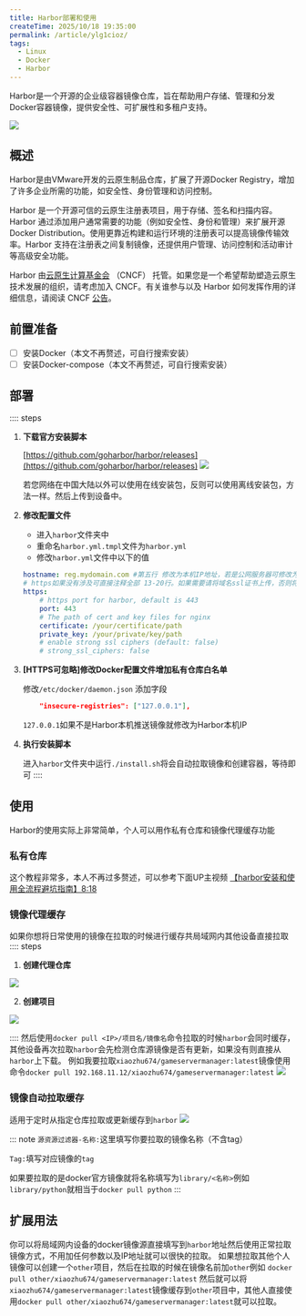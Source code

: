 ```yaml
---
title: Harbor部署和使用
createTime: 2025/10/18 19:35:00
permalink: /article/ylg1cioz/
tags:
  - Linux
  - Docker
  - Harbor
---
```


Harbor是一个开源的企业级容器镜像仓库，旨在帮助用户存储、管理和分发Docker容器镜像，提供安全性、可扩展性和多租户支持。

<!-- more -->

![](https://raw.githubusercontent.com/goharbor/website/master/docs/img/readme/harbor_logo.png)

## 概述
Harbor是由VMware开发的云原生制品仓库，扩展了开源Docker Registry，增加了许多企业所需的功能，如安全性、身份管理和访问控制。

Harbor 是一个开源可信的云原生注册表项目，用于存储、签名和扫描内容。Harbor 通过添加用户通常需要的功能（例如安全性、身份和管理）来扩展开源 Docker Distribution。使用更靠近构建和运行环境的注册表可以提高镜像传输效率。Harbor 支持在注册表之间复制镜像，还提供用户管理、访问控制和活动审计等高级安全功能。

Harbor 由[云原生计算基金会](https://cncf.io/) （CNCF） 托管。如果您是一个希望帮助塑造云原生技术发展的组织，请考虑加入 CNCF。有关谁参与以及 Harbor 如何发挥作用的详细信息，请阅读 CNCF [公告](https://www.cncf.io/blog/2018/07/31/cncf-to-host-harbor-in-the-sandbox/)。

## 前置准备
- [ ] 安装Docker（本文不再赘述，可自行搜索安装）
- [ ] 安装Docker-compose（本文不再赘述，可自行搜索安装）

## 部署
:::: steps

1. **下载官方安装脚本**

    [https://github.com/goharbor/harbor/releases](https://github.com/goharbor/harbor/releases)
    ![](https://pic-private.zhihu.com/v2-05761e58522d3dcab1377d587c576ba3~resize:1440:q75.png?source=1f5c5e47&expiration=1760791438&auth_key=1760791438-0-0-d55022e57c0039287b617fa21d79ec5f&protocol=v2&sampling=False&animatedImagePlayCount=1&overTime=60&incremental=False&sceneCode=article_draft_web&animatedImageAutoPlay=False&retryCount=3&precoder=False&draft_token=1962966977720086594)

    若您网络在中国大陆以外可以使用在线安装包，反则可以使用离线安装包，方法一样。然后上传到设备中。

2. **修改配置文件**

    - 进入`harbor`文件夹中
    - 重命名`harbor.yml.tmpl`文件为`harbor.yml`
    - 修改`harbor.yml`文件中以下的值
    ```yml
    hostname: reg.mydomain.com #第五行 修改为本机IP地址，若是公网服务器可修改为公网服务器IP
    # https如果没有涉及可直接注释全部 13-20行。如果需要请将域名ssl证书上传，否则将会部署失败
    https:
        # https port for harbor, default is 443
        port: 443
        # The path of cert and key files for nginx
        certificate: /your/certificate/path
        private_key: /your/private/key/path
        # enable strong ssl ciphers (default: false)
        # strong_ssl_ciphers: false
    ```

3. **[HTTPS可忽略]修改Docker配置文件增加私有仓库白名单**

    修改`/etc/docker/daemon.json` 添加字段
    ```json
    	"insecure-registries": ["127.0.0.1"],
    ```
    `127.0.0.1`如果不是Harbor本机推送镜像就修改为Harbor本机IP

4. **执行安装脚本**

    进入`harbor`文件夹中运行`./install.sh`将会自动拉取镜像和创建容器，等待即可
::::

## 使用
Harbor的使用实际上非常简单，个人可以用作私有仓库和镜像代理缓存功能

### 私有仓库
这个教程非常多，本人不再过多赘述，可以参考下面UP主视频
[【harbor安装和使用全流程避坑指南】8:18](https://www.bilibili.com/video/BV17SRRY8Eny?vd_source=6fdda38be5eb9fcf9f074fd04e9bf9ae)

### 镜像代理缓存
如果你想将日常使用的镜像在拉取的时候进行缓存共局域网内其他设备直接拉取
:::: steps
1. **创建代理仓库**

![](https://pic-private.zhihu.com/v2-a5d87e7870c8d780ff84ca638930c1a6~resize:1440:q75.png?source=1f5c5e47&expiration=1760794619&auth_key=1760794619-0-0-821bf91f2c0880b0d6e3d7949be39474&protocol=v2&sampling=False&animatedImagePlayCount=1&overTime=60&incremental=False&sceneCode=article_draft_web&animatedImageAutoPlay=False&retryCount=3&precoder=False&draft_token=1962966977720086594)

2. **创建项目**

![](https://pic-private.zhihu.com/v2-e2f1170d64330de5659112a89b0b25e5~resize:1440:q75.png?source=1f5c5e47&expiration=1760794745&auth_key=1760794745-0-0-01a4933af88fc044226e98e86d2b14f9&protocol=v2&sampling=False&animatedImagePlayCount=1&overTime=60&incremental=False&sceneCode=article_draft_web&animatedImageAutoPlay=False&retryCount=3&precoder=False&draft_token=1962966977720086594)

::::
然后使用`docker pull <IP>/项目名/镜像名`命令拉取的时候`harbor`会同时缓存，其他设备再次拉取`harbor`会先检测仓库源镜像是否有更新，如果没有则直接从`harbor`上下载。
例如我要拉取`xiaozhu674/gameservermanager:latest`镜像使用命令`docker pull 192.168.11.12/xiaozhu674/gameservermanager:latest`
![](https://pic-private.zhihu.com/v2-3eb4bea555d391189d5d29bd234627c3~resize:1440:q75.png?source=1f5c5e47&expiration=1760794954&auth_key=1760794954-0-0-c40e7f1df190bab5d1d73c8fb7f02600&protocol=v2&sampling=False&animatedImagePlayCount=1&overTime=60&incremental=False&sceneCode=article_draft_web&animatedImageAutoPlay=False&retryCount=3&precoder=False&draft_token=1962966977720086594)

### 镜像自动拉取缓存
适用于定时从指定仓库拉取或更新缓存到`harbor`
![](https://pic-private.zhihu.com/v2-d736a4663629d7e5e2459e22e8de3a93~resize:1440:q75.png?source=1f5c5e47&expiration=1760795130&auth_key=1760795130-0-0-791b145a09407a3710e8799949df3ee5&protocol=v2&sampling=False&animatedImagePlayCount=1&overTime=60&incremental=False&sceneCode=article_draft_web&animatedImageAutoPlay=False&retryCount=3&precoder=False&draft_token=1962966977720086594)

::: note
`源资源过滤器-名称:`这里填写你要拉取的镜像名称（不含tag）

`Tag:`填写对应镜像的`tag`

如果要拉取的是docker官方镜像就将名称填写为`library/<名称>`例如`library/python`就相当于`docker pull python`
:::

## 扩展用法
你可以将局域网内设备的docker镜像源直接填写到`harbor`地址然后使用正常拉取镜像方式，不用加任何参数以及IP地址就可以很快的拉取。
如果想拉取其他个人镜像可以创建一个`other`项目，然后在拉取的时候在镜像名前加`other`例如 `docker pull other/xiaozhu674/gameservermanager:latest` 然后就可以将`xiaozhu674/gameservermanager:latest`镜像缓存到`other`项目中，其他人直接使用`docker pull other/xiaozhu674/gameservermanager:latest`就可以拉取。